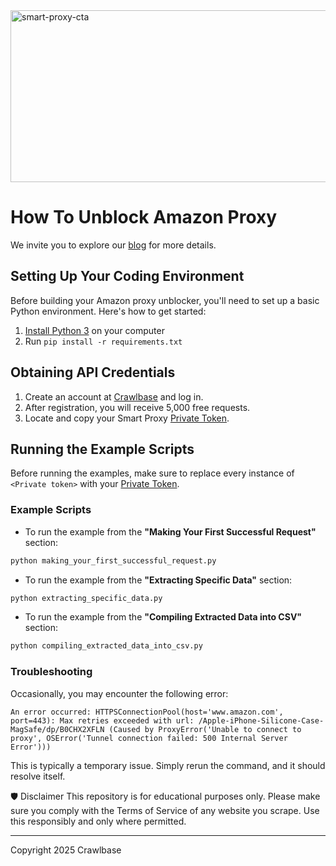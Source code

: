 
<a href="https://crawlbase.com/signup?utm_source=github&utm_medium=readme&utm_campaign=smart_proxy_banner" target="_blank">
  <img width="1090" height="275" 
       src="https://github.com/user-attachments/assets/6735e89e-3a75-43d8-b613-7a5ae776441d" 
       alt="smart-proxy-cta" 
       style="max-width: 100%; border: 0;">
</a>


# How To Unblock Amazon Proxy

We invite you to explore our [blog](https://crawlbase.com/blog/how-to-unblock-amazon-with-smart-proxy/?utm_source=github&utm_medium=referral&utm_campaign=scraperhub&ref=gh_scraperhub) for more details.

## Setting Up Your Coding Environment

Before building your Amazon proxy unblocker, you'll need to set up a basic Python environment. Here's how to get started:

1. [Install Python 3](https://kinsta.com/knowledgebase/install-python/#how-to-install-python) on your computer
2. Run `pip install -r requirements.txt`

## Obtaining API Credentials

1. Create an account at [Crawlbase](https://crawlbase.com/signup) and log in.
2. After registration, you will receive 5,000 free requests.
3. Locate and copy your Smart Proxy [Private Token](https://crawlbase.com/dashboard/account/docs).

## Running the Example Scripts

Before running the examples, make sure to replace every instance of `<Private token>` with your [Private Token](https://crawlbase.com/dashboard/account/docs).

### Example Scripts

- To run the example from the **"Making Your First Successful Request"** section:

```bash
python making_your_first_successful_request.py
```

- To run the example from the **"Extracting Specific Data"** section:

```bash
python extracting_specific_data.py
```

- To run the example from the **"Compiling Extracted Data into CSV"** section:

```bash
python compiling_extracted_data_into_csv.py
```

### Troubleshooting

Occasionally, you may encounter the following error:

```
An error occurred: HTTPSConnectionPool(host='www.amazon.com', port=443): Max retries exceeded with url: /Apple-iPhone-Silicone-Case-MagSafe/dp/B0CHX2XFLN (Caused by ProxyError('Unable to connect to proxy', OSError('Tunnel connection failed: 500 Internal Server Error')))
```

This is typically a temporary issue. Simply rerun the command, and it should resolve itself.

🛡 Disclaimer
This repository is for educational purposes only. Please make sure you comply with the Terms of Service of any website you scrape. Use this responsibly and only where permitted.

---

Copyright 2025 Crawlbase
